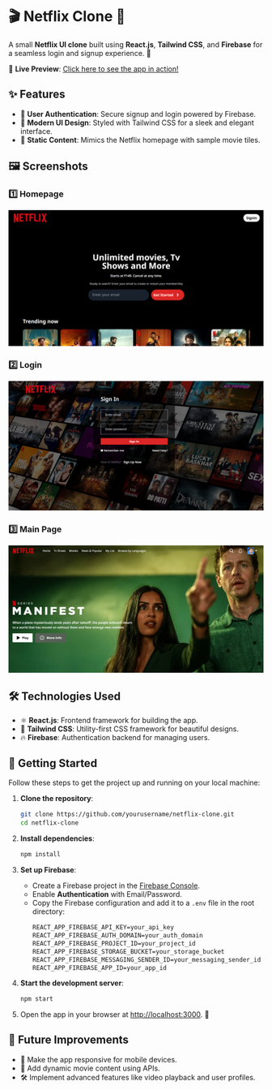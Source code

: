 # 🎬 Netflix Clone 🎥  

A small **Netflix UI clone** built using **React.js**, **Tailwind CSS**, and **Firebase** for a seamless login and signup experience. 🚀  

🔗 **Live Preview**: [Click here to see the app in action!](https://netflix-gamma-peach-44.vercel.app/)  

## ✨ Features  

- 🔑 **User Authentication**: Secure signup and login powered by Firebase.  
- 🎨 **Modern UI Design**: Styled with Tailwind CSS for a sleek and elegant interface.  
- 📄 **Static Content**: Mimics the Netflix homepage with sample movie tiles.  

## 🖼️ Screenshots  

### 1️⃣ Homepage  
![Homepage](./Preview/img1.png)  

### 2️⃣ Login  
![Login](./Preview/img2.png)  

### 3️⃣ Main Page  
![Main Page](./Preview/img3.png)  

## 🛠️ Technologies Used  

- ⚛️ **React.js**: Frontend framework for building the app.  
- 🎨 **Tailwind CSS**: Utility-first CSS framework for beautiful designs.  
- 🔥 **Firebase**: Authentication backend for managing users.  

## 🚀 Getting Started  

Follow these steps to get the project up and running on your local machine:  

1. **Clone the repository**:  
   ```bash  
   git clone https://github.com/yourusername/netflix-clone.git  
   cd netflix-clone  
   ```  

2. **Install dependencies**:  
   ```bash  
   npm install  
   ```  

3. **Set up Firebase**:  
   - Create a Firebase project in the [Firebase Console](https://console.firebase.google.com/).  
   - Enable **Authentication** with Email/Password.  
   - Copy the Firebase configuration and add it to a `.env` file in the root directory:  
     ```env  
     REACT_APP_FIREBASE_API_KEY=your_api_key  
     REACT_APP_FIREBASE_AUTH_DOMAIN=your_auth_domain  
     REACT_APP_FIREBASE_PROJECT_ID=your_project_id  
     REACT_APP_FIREBASE_STORAGE_BUCKET=your_storage_bucket  
     REACT_APP_FIREBASE_MESSAGING_SENDER_ID=your_messaging_sender_id  
     REACT_APP_FIREBASE_APP_ID=your_app_id  
     ```  

4. **Start the development server**:  
   ```bash  
   npm start  
   ```  

5. Open the app in your browser at [http://localhost:3000](http://localhost:3000). 🌟  

## 🌟 Future Improvements  

- 📱 Make the app responsive for mobile devices.  
- 🎥 Add dynamic movie content using APIs.  
- 🛠️ Implement advanced features like video playback and user profiles.  

